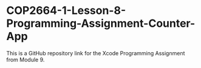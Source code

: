 # COP2664-1-Lesson-8-Programming-Assignment-Counter-App
This is a GitHub repository link for the Xcode Programming Assignment from Module 9.
